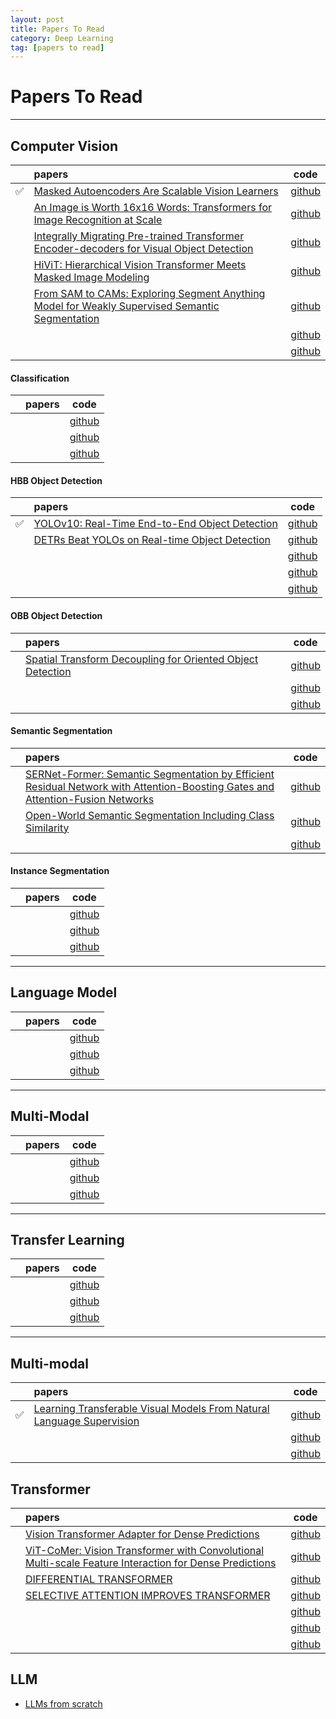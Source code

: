 ```yaml
---
layout: post
title: Papers To Read
category: Deep Learning
tag: [papers to read]
---
```


# Papers To Read

----------------------------------------------------------------------------
## Computer Vision

|    | papers | code |
|:--:|:-------|:---:|
| ✅ | [Masked Autoencoders Are Scalable Vision Learners](https://arxiv.org/abs/2111.06377) | [github]() |
|  | [An Image is Worth 16x16 Words: Transformers for Image Recognition at Scale](https://arxiv.org/abs/2010.11929) | [github]() |
|  | [Integrally Migrating Pre-trained Transformer Encoder-decoders for Visual Object Detection](https://arxiv.org/abs/2205.09613) | [github]() |
|  | [HiViT: Hierarchical Vision Transformer Meets Masked Image Modeling](https://arxiv.org/abs/2205.14949) | [github]() |
|  | [From SAM to CAMs: Exploring Segment Anything Model for Weakly Supervised Semantic Segmentation](https://openaccess.thecvf.com/content/CVPR2024/papers/Kweon_From_SAM_to_CAMs_Exploring_Segment_Anything_Model_for_Weakly_CVPR_2024_paper.pdf) | [github](https://github.com/sangrockEG/S2C) |
|  |  | [github]() |
|  |  | [github]() |


#### Classification

|    | papers | code |
|:--:|:-------|:---:|
|  |  | [github]() |
|  |  | [github]() |
|  |  | [github]() |


#### HBB Object Detection

|    | papers | code |
|:--:|:-------|:---:|
| ✅ | [YOLOv10: Real-Time End-to-End Object Detection](https://arxiv.org/abs/2405.14458) | [github](https://github.com/THU-MIG/yolov10) |
|  | [DETRs Beat YOLOs on Real-time Object Detection](https://arxiv.org/abs/2304.08069) | [github](https://github.com/lyuwenyu/RT-DETR) |
|  |  | [github]() |
|  |  | [github]() |
|  |  | [github]() |


#### OBB Object Detection

|    | papers | code |
|:--:|:-------|:---:|
|  | [Spatial Transform Decoupling for Oriented Object Detection](https://arxiv.org/html/2308.10561v2) | [github]() |
|  |  | [github]() |
|  |  | [github]() |


#### Semantic Segmentation

|    | papers | code |
|:--:|:-------|:---:|
|  | [SERNet-Former: Semantic Segmentation by Efficient Residual Network with Attention-Boosting Gates and Attention-Fusion Networks](https://arxiv.org/abs/2401.15741) | [github](https://github.com/serdarch/sernet-former) |
|  | [Open-World Semantic Segmentation Including Class Similarity](https://www.ipb.uni-bonn.de/wp-content/papercite-data/pdf/sodano2024cvpr.pdf) | [github]() |
|  |  | [github]() |

#### Instance Segmentation

|    | papers | code |
|:--:|:-------|:---:|
|  |  | [github]() |
|  |  | [github]() |
|  |  | [github]() |

----------------------------------------------------------------------------
## Language Model

|    | papers | code |
|:--:|:-------|:---:|
|  |  | [github]() |
|  |  | [github]() |
|  |  | [github]() |

----------------------------------------------------------------------------
## Multi-Modal

|    | papers | code |
|:--:|:-------|:---:|
|  |  | [github]() |
|  |  | [github]() |
|  |  | [github]() |

----------------------------------------------------------------------------
## Transfer Learning

|    | papers | code |
|:--:|:-------|:---:|
|  |  | [github]() |
|  |  | [github]() |
|  |  | [github]() |

----------------------------------------------------------------------------
## Multi-modal

|    | papers | code |
|:--:|:-------|:---:|
| ✅ | [Learning Transferable Visual Models From Natural Language Supervision](https://arxiv.org/abs/2103.00020) | [github]() |
|  |  | [github]() |
|  |  | [github]() |


 
## Transformer
|    | papers | code |
|:--:|:-------|:---:|
|  | [Vision Transformer Adapter for Dense Predictions](https://arxiv.org/abs/2205.08534) | [github](https://github.com/czczup/vit-adapter) |
|  | [ViT-CoMer: Vision Transformer with Convolutional Multi-scale Feature Interaction for Dense Predictions](https://arxiv.org/abs/2403.07392) | [github](https://github.com/Traffic-X/ViT-CoMer) |
|  | [DIFFERENTIAL TRANSFORMER](https://arxiv.org/pdf/2410.05258) | [github]() |
|  | [SELECTIVE ATTENTION IMPROVES TRANSFORMER](https:/arxiv.org/pdf/2410.02703v1) | [github]() |
|  |  | [github]() |
|  |  | [github]() |
|  |  | [github]() |


## LLM

- [LLMs from scratch](https://github.com/rasbt/LLMs-from-scratch?tab=readme-ov-file#bonus-material)